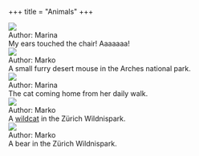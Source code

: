 +++
title = "Animals"
+++
<div class="photogallery">

<div class="photoframe">
  <div class="photo">
    <a href="https://drive.google.com/open?id=0B3e2zRvXHH5FbVFkNTlvQjQ2dkU">
      <img src="/img/My ears touched the chair thumbnail.jpg" />
    </a>
  </div>
  <div class="description">
    <div class="author">
      Author: Marina
    </div>
    My ears touched the chair! Aaaaaaa!
  </div>
</div>

<div class="photoframe">
  <div class="photo">
    <a href="https://drive.google.com/open?id=0B3e2zRvXHH5FV05mcnplOTBsbG8">
      <img src="/img/Desert%20Mouse%20-%20Arches%20National%20Park%20thumbnail.jpeg" />
    </a>
  </div>
  <div class="description">
    <div class="author">
      Author: Marko
    </div>
    A small furry desert mouse in the Arches national park.
  </div>
</div>

<div class="photoframe">
  <div class="photo">
    <a href="https://drive.google.com/open?id=0B3e2zRvXHH5FRXNjNTN6T0ZzdDA">
      <img src="/img/Cat%20walk%20thumbnail.jpg" />
    </a>
  </div>
  <div class="description">
    <div class="author">
      Author: Marina
    </div>
    The cat coming home from her daily walk.
  </div>
</div>

<div class="photoframe">
  <div class="photo">
    <a href="https://drive.google.com/open?id=0B3e2zRvXHH5FdWE4TzFZZ2liZlE">
      <img src="/img/Wild%20cat%20in%20Zurich%20Wildnispark%20thumbnail.jpeg">
    </a>
  </div>
  <div class="description">
    <div class="author">
      Author: Marko
    </div>
    A <a href="https://en.wikipedia.org/wiki/Wildcat">wildcat</a> in the Zürich Wildnispark.
  </div>
</div>

<div class="photoframe">
  <div class="photo">
    <a href="https://drive.google.com/open?id=0B3e2zRvXHH5Fakx1RmZkaUZZam8">
      <img src="/img/Bear%20in%20Zurich%20Wildnispark%20thumbnail.jpeg">
    </a>
  </div>
  <div class="description">
    <div class="author">
      Author: Marko
    </div>
    A bear in the Zürich Wildnispark.
  </div>
</div>

</div>
